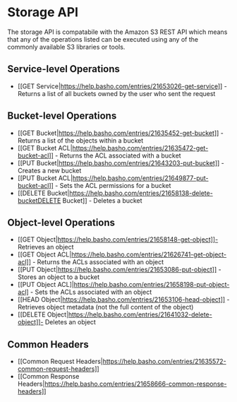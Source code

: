 # Storage API
The storage API is compatabile with the Amazon S3 REST API which means that any of the operations listed can be executed using any of the commonly available S3 libraries or tools.

## Service-level Operations

* [[GET Service|https://help.basho.com/entries/21653026-get-service]] - Returns a list of all buckets owned by the user who sent the request

## Bucket-level Operations

* [[GET Bucket|https://help.basho.com/entries/21635452-get-bucket]] - Returns a list of the objects within a bucket
* [[GET Bucket ACL|https://help.basho.com/entries/21635472-get-bucket-acl]] - Returns the ACL associated with a bucket
* [[PUT Bucket|https://help.basho.com/entries/21643203-put-bucket]] - Creates a new bucket
* [[PUT Bucket ACL|https://help.basho.com/entries/21649877-put-bucket-acl]] - Sets the ACL permissions for a bucket
* [[DELETE Bucket|https://help.basho.com/entries/21658138-delete-bucketDELETE Bucket]] - Deletes a bucket

## Object-level Operations

* [[GET Object|https://help.basho.com/entries/21658148-get-object]]- Retrieves an object
* [[GET Object ACL|https://help.basho.com/entries/21626741-get-object-acl]] - Returns the ACLs associated with an object
* [[PUT Object|https://help.basho.com/entries/21653086-put-object]] - Stores an object to a bucket
* [[PUT Object ACL]|https://help.basho.com/entries/21658198-put-object-acl] - Sets the ACLs associated with an object
* [[HEAD Object|https://help.basho.com/entries/21653106-head-object]] - Retrieves object metadata (not the full content of the object)
* [[DELETE Object|https://help.basho.com/entries/21641032-delete-object]]- Deletes an object

## Common Headers

* [[Common Request Headers|https://help.basho.com/entries/21635572-common-request-headers]]
* [[Common Response Headers|https://help.basho.com/entries/21658666-common-response-headers]]
